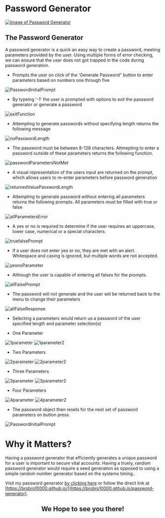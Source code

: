 # Password Generator

[![Image of Password Generator
](assets/images/PasswordGeneratorSS.PNG
"PasswordGenerator Homepage")
](https://brobro10000.github.io/password-generator)

## **The Password Generator**
A password generator is a quick an easy way to create a password, meeting parameters provided by the user. Using multiple forms of error checking, we can ensure that the user does not got trapped in the code during password generation. 


- Prompts the user on click of the 'Generate Password" button to enter parameters based on numbers one through five

![PasswordInitialPrompt](assets/images/initialPromptSS.PNG)


- By typeing '-1' the user is prompted with options to exit the password generator or generate a password

![exitFunction](assets/images/exitFunctionSS.PNG)


- Attempting to generate passwords without specifying length returns the following message

![noPasswordLength](assets/images/noPasswordLengthSS.PNG)


- The password must be between 8-128 characters. Attmepting to enter a password outside of these parameters returns the following function.

![passwordParametersNotMet](assets/images/passwordParametersSS.PNG)


- A visual representation of the users input are returned on the prompt, which allows users to re-enter parameters before password generation

![returnedValuePasswordLength](assets/images/passwordEnteredSS.PNG)


- Attempting to generate password without entering all parameters returns the following prompts. All parameters must be filled with true or false

![allParametersError](assets/images/allParametersSS.PNG)


- A yes or no is required to determine if the user requires an uppercase, lower case, numerical or a special characters. 

![truefalsePrompt](assets/images/truefalseParameterSS.PNG)


- If a user does not enter yes or no, they are met with an alert. Whitespace and casing is ignored, but multiple words are not accepted.

![yesnoParameter](assets/images/yesnoParameterSS.PNG)


- Although the user is capable of entering all falses for the prompts.

![allFalsePrompt](assets/images/allFalseSS.PNG)


- The password will not generate and the user will be returned back to the menu to change their parameters

![allFalseResponse](assets/images/allFalse2SS.PNG)


- Selecting a parameters would return us a password of the user specified length and parameter selection(s)


- One Parameter

![1parameter](assets/images/1parameterSS.PNG)
![1parameter2](assets/images/1parameter2SS.PNG)


- Two Parameters

![2parameter](assets/images/2parameterSS.PNG)
![2parameter2](assets/images/2parameter2SS.PNG)


- Three Parameters

![3parameter](assets/images/3parameterSS.PNG)
![3parameter2](assets/images/3parameter2SS.PNG)

- Four Parameters

![4parameter](assets/images/4parameterSS.PNG)
![4parameter2](assets/images/4parameter2SS.PNG)


- The password object then resets for the next set of password parameters on button press

![PasswordInitialPrompt](assets/images/initialPromptSS.PNG)

# Why it Matters?
Having a password generator that efficiently generates a unique password for a user is important to secure vital accounts. Having a truely, random password generator would require a seed generation as opposed to using a simple random number generator based on the systems timing..

Visit my password generator [by clicking here](https://brobro10000.github.io/password-generator) or follow the direct link at [https://brobro10000.github.io/](https://brobro10000.github.io/password-generator). 

## <center>We Hope to see you there!</center> ##